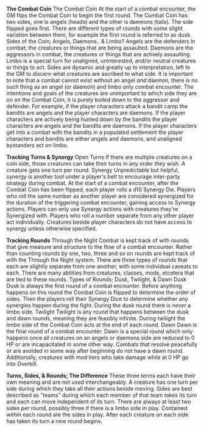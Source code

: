 **The Combat Coin**
The Combat Coin
	At the start of a combat encounter, the GM flips the Combat Coin to begin the first round. The Combat Coin has two sides, one is angels (heads) and the other is daemons (tails). The side flipped goes first. There are different types of rounds with some slight variation between them, for example the first round is referred to as dusk.
Sides of the Coin; Angels, Daemons.. & Limbo?
	Angels are the defenders in combat; the creatures or things that are being assaulted.
	Daemons are the aggressors in combat, the creatures or things that are actively assaulting.
	Limbo is a special turn for unaligned, uninterested, and/or neutral creatures or things to act.
	Sides are dynamic and greatly up to interpretation, left to the GM to discern what creatures are ascribed to what side. It is important to note that a combat cannot exist without an angel *and* daemon, there is no such thing as an angel (or daemon) and limbo only combat encounter. The intentions and goals of the creatures are unimportant to which side they are on on the Combat Coin, it is purely boiled down to the aggressor and defender.
	For example, if the player characters attack a bandit camp the bandits are angels and the player characters are daemons. If the player characters are actively being hunted down by the bandits the player characters are angels and the bandits are daemons. If the player characters get into a combat with the bandits in a populated settlement the player characters and bandits are either angels and daemons, and unaligned bystanders act on limbo.

**Tracking Turns & Synergy**
Open Turns
	If there are multiple creatures on a coin side, those creatures can take their turns in any order they wish. A creature gets one turn per round.
Synergy
	Unpredictable but helpful, synergy is another tool under a player's belt to encourage inter-party strategy during combat. At the start of a combat encounter, after the Combat Coin has been flipped, each player rolls a d10 Synergy Die. Players who roll the same number as another player are considered synergized for the duration of the triggering combat encounter, gaining access to Synergy actions. Players can only use Synergy actions with creatures they're Synergized with. Players who roll a number separate from any other player act individually. Creatures beside player characters do not have access to synergy unless otherwise specified.

**Tracking Rounds**
Through the Night
	Combat is kept track of with rounds that give measure and structure to the flow of a combat encounter. Rather than counting rounds by one, two, three and so on rounds are kept track of with the Through the Night system. There are three types of rounds that each are slightly separate from one another, with some individual caveats to each. There are many abilities from creatures, classes, mods, etcetera that are tied to these rounds.
Types of Rounds; Dusk, Twilight, & Dawn
	Dusk
		Dusk is always the first round of a combat encounter. Before anything happens on this round the Combat Coin is flipped to determine the order of sides. Then the players roll their Synergy Dice to determine whether any synergies happen during the fight. During the dusk round there is *never* a limbo side.
	Twilight
		Twilight is any round that happens between the dusk and dawn rounds, meaning they are feasibly infinite. During twilight the limbo side of the Combat Coin acts at the end of each round.
	Dawn
		Dawn is the final round of a combat encounter. Dawn is a special round which only happens once all creatures on an angels or daemons side are reduced to 0 HP or are incapacitated in some other way. Combats that resolve peacefully or are avoided in some way after beginning do not have a dawn round. Additionally, creatures with mod tiers who take damage while at 0 HP go into Overkill.

**Turns, Sides, & Rounds; The Difference**
	These three terms each have their own meaning and are not used interchangeably. A creature has one turn per side during which they take all their actions beside moving. Sides are best described as "teams" during which each member of that team takes its turn and each can move independent of its turn. There are always at least two sides per round, possibly three if there is a limbo side in play. Contained within each round are the sides in play. After each creature on each side has taken its turn a new round begins.